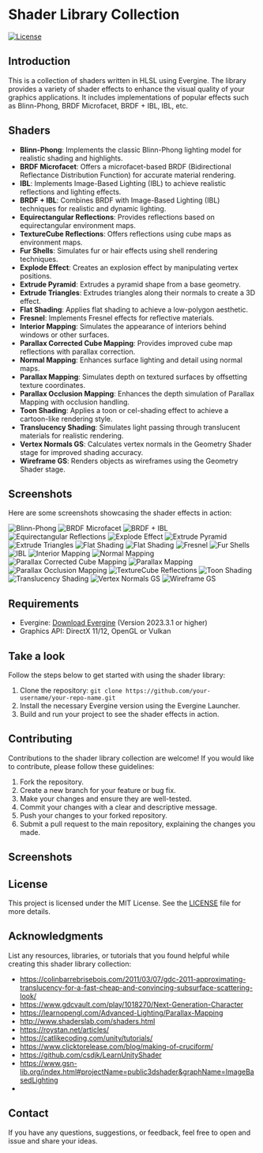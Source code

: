 # Shader Library Collection

[![License](https://img.shields.io/badge/license-MIT-blue.svg)](https://github.com/your-username/your-repo-name/blob/main/LICENSE)

## Introduction

This is a collection of shaders written in HLSL using Evergine. The library provides a variety of shader effects to enhance the visual quality of your graphics applications. It includes implementations of popular effects such as Blinn-Phong, BRDF Microfacet, BRDF + IBL, IBL, etc.

## Shaders

- **Blinn-Phong**: Implements the classic Blinn-Phong lighting model for realistic shading and highlights.
- **BRDF Microfacet**: Offers a microfacet-based BRDF (Bidirectional Reflectance Distribution Function) for accurate material rendering.
- **IBL**: Implements Image-Based Lighting (IBL) to achieve realistic reflections and lighting effects.
- **BRDF + IBL**: Combines BRDF with Image-Based Lighting (IBL) techniques for realistic and dynamic lighting.
- **Equirectangular Reflections**: Provides reflections based on equirectangular environment maps.
- **TextureCube Reflections**: Offers reflections using cube maps as environment maps.
- **Fur Shells**: Simulates fur or hair effects using shell rendering techniques.
- **Explode Effect**: Creates an explosion effect by manipulating vertex positions.
- **Extrude Pyramid**: Extrudes a pyramid shape from a base geometry.
- **Extrude Triangles**: Extrudes triangles along their normals to create a 3D effect.
- **Flat Shading**: Applies flat shading to achieve a low-polygon aesthetic.
- **Fresnel**: Implements Fresnel effects for reflective materials.
- **Interior Mapping**: Simulates the appearance of interiors behind windows or other surfaces.
- **Parallax Corrected Cube Mapping**: Provides improved cube map reflections with parallax correction.
- **Normal Mapping**: Enhances surface lighting and detail using normal maps.
- **Parallax Mapping**: Simulates depth on textured surfaces by offsetting texture coordinates.
- **Parallax Occlusion Mapping**: Enhances the depth simulation of Parallax Mapping with occlusion handling.
- **Toon Shading**: Applies a toon or cel-shading effect to achieve a cartoon-like rendering style.
- **Translucency Shading**: Simulates light passing through translucent materials for realistic rendering.
- **Vertex Normals GS**: Calculates vertex normals in the Geometry Shader stage for improved shading accuracy.
- **Wireframe GS**: Renders objects as wireframes using the Geometry Shader stage.

## Screenshots

Here are some screenshots showcasing the shader effects in action:

![Blinn-Phong](https://github.com/jcant0n/ShaderLibrary/raw/main/Screenshots/BlinnPhong.png)
![BRDF Microfacet](https://github.com/jcant0n/ShaderLibrary/raw/main/Screenshots/BRDF.png)
![BRDF + IBL](https://github.com/jcant0n/ShaderLibrary/raw/main/Screenshots/BRDF_IBL.png)
![Equirectangular Reflections](https://github.com/jcant0n/ShaderLibrary/raw/main/Screenshots/EquirectangularReflections.png)
![Explode Effect](https://github.com/jcant0n/ShaderLibrary/raw/main/Screenshots/ExplodeEffectGS.png)
![Extrude Pyramid](https://github.com/jcant0n/ShaderLibrary/raw/main/Screenshots/ExtrudePyramidGS.png)
![Extrude Triangles](https://github.com/jcant0n/ShaderLibrary/raw/main/Screenshots/ExtrudeTriangleGS.png)
![Flat Shading](https://github.com/jcant0n/ShaderLibrary/raw/main/Screenshots/FlatShadingDD.png)
![Flat Shading](https://github.com/jcant0n/ShaderLibrary/raw/main/Screenshots/FlatShadingGS.png)
![Fresnel](https://github.com/jcant0n/ShaderLibrary/raw/main/Screenshots/Fresnel.png)
![Fur Shells](https://github.com/jcant0n/ShaderLibrary/raw/main/Screenshots/FurGS.png)
![IBL](https://github.com/jcant0n/ShaderLibrary/raw/main/Screenshots/IBL.png)
![Interior Mapping](https://github.com/jcant0n/ShaderLibrary/raw/main/Screenshots/InteriorMapping.png)
![Normal Mapping](https://github.com/jcant0n/ShaderLibrary/raw/main/Screenshots/NormalMapping.png)
![Parallax Corrected Cube Mapping](https://github.com/jcant0n/ShaderLibrary/raw/main/Screenshots/ParallaxCorrectedCubeMap.png)
![Parallax Mapping](https://github.com/jcant0n/ShaderLibrary/raw/main/Screenshots/ParallaxMapping.png)
![Parallax Occlusion Mapping](https://github.com/jcant0n/ShaderLibrary/raw/main/Screenshots/ParallaxOcclusionMapping.png)
![TextureCube Reflections](https://github.com/jcant0n/ShaderLibrary/raw/main/Screenshots/TextureCube%20Reflections.png)
![Toon Shading](https://github.com/jcant0n/ShaderLibrary/raw/main/Screenshots/ToonShading.png)
![Translucency Shading](https://github.com/jcant0n/ShaderLibrary/raw/main/Screenshots/Traslucency.png)
![Vertex Normals GS](https://github.com/jcant0n/ShaderLibrary/raw/main/Screenshots/VertexNormals.png)
![Wireframe GS](https://github.com/jcant0n/ShaderLibrary/raw/main/Screenshots/WireFrameGS.png)

## Requirements

- Evergine: [Download Evergine](https://www.evergine.com) (Version 2023.3.1 or higher)
- Graphics API: DirectX 11/12, OpenGL or Vulkan

## Take a look

Follow the steps below to get started with using the shader library:

1. Clone the repository: `git clone https://github.com/your-username/your-repo-name.git`
2. Install the necessary Evergine version using the Evergine Launcher.
3. Build and run your project to see the shader effects in action.

## Contributing

Contributions to the shader library collection are welcome! If you would like to contribute, please follow these guidelines:

1. Fork the repository.
2. Create a new branch for your feature or bug fix.
3. Make your changes and ensure they are well-tested.
4. Commit your changes with a clear and descriptive message.
5. Push your changes to your forked repository.
6. Submit a pull request to the main repository, explaining the changes you made.

## Screenshots


## License

This project is licensed under the MIT License. See the [LICENSE](LICENSE) file for more details.

## Acknowledgments

  List any resources, libraries, or tutorials that you found helpful while creating this shader library collection:
  
  - https://colinbarrebrisebois.com/2011/03/07/gdc-2011-approximating-translucency-for-a-fast-cheap-and-convincing-subsurface-scattering-look/
  - https://www.gdcvault.com/play/1018270/Next-Generation-Character
  - https://learnopengl.com/Advanced-Lighting/Parallax-Mapping
  - http://www.shaderslab.com/shaders.html
  - https://roystan.net/articles/
  - https://catlikecoding.com/unity/tutorials/
  - https://www.clicktorelease.com/blog/making-of-cruciform/
  - https://github.com/csdjk/LearnUnityShader
  - https://www.gsn-lib.org/index.html#projectName=public3dshader&graphName=ImageBasedLighting
  - 

## Contact

If you have any questions, suggestions, or feedback, feel free to open and issue and share your ideas.

